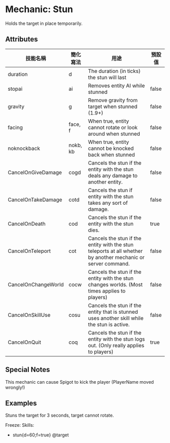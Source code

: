 Mechanic: Stun
==============

Holds the target in place temporarily.

Attributes
----------

| 技能名稱 | 簡化寫法| 用途 | 預設值 |
|---------------------|---------|--------------------------------------------------------------------------------------------------------------|---------------|
| duration| d   | The duration (in ticks) the stun will last |   |
| stopai  | ai  | Removes entity AI while stunned| false |
| gravity | g   | Remove gravity from target when stunned (1.9+) | false |
| facing  | face, f | When true, entity cannot rotate or look around when stunned| false |
| noknockback | nokb, kb | When true, entity cannot be knocked back when stunned| false |
| CancelOnGiveDamage  | cogd| Cancels the stun if the entity with the stun deals any damage to another entity.| false |
| CancelOnTakeDamage  | cotd| Cancels the stun if entity with the stun takes any sort of damage.  | false |
| CancelOnDeath   | cod | Cancels the stun if the entity with the stun dies. | true  |
| CancelOnTeleport| cot | Cancels the stun if the entity with the stun teleports at all whether by another mechanic or server command. | false |
| CancelOnChangeWorld | cocw| Cancels the stun if the entity with the stun changes worlds. (Most times applies to players) | false |
| CancelOnSkillUse| cosu| Cancels the stun if the entity that is stunned uses another skill while the stun is active.  | false |
| CancelOnQuit| coq | Cancels the stun if the entity with the stun logs out. (Only really applies to players)  | true  |

  

Special Notes
-------------

This mechanic can cause Spigot to kick the player (PlayerName moved
wrongly!)

Examples
--------

Stuns the target for 3 seconds, target cannot rotate.

Freeze:
  Skills:
  - stun{d=60;f=true} @target